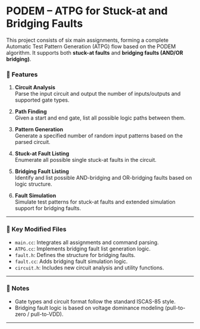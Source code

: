 # PODEM – ATPG for Stuck-at and Bridging Faults

This project consists of six main assignments, forming a complete Automatic Test Pattern Generation (ATPG) flow based on the PODEM algorithm. It supports both **stuck-at faults** and **bridging faults (AND/OR bridging)**.

### 📘 Features

1. **Circuit Analysis**  
   Parse the input circuit and output the number of inputs/outputs and supported gate types.

2. **Path Finding**  
   Given a start and end gate, list all possible logic paths between them.

3. **Pattern Generation**  
   Generate a specified number of random input patterns based on the parsed circuit.

4. **Stuck-at Fault Listing**  
   Enumerate all possible single stuck-at faults in the circuit.

5. **Bridging Fault Listing**  
   Identify and list possible AND-bridging and OR-bridging faults based on logic structure.

6. **Fault Simulation**  
   Simulate test patterns for stuck-at faults and extended simulation support for bridging faults.

---

### 🔧 Key Modified Files

- `main.cc`: Integrates all assignments and command parsing.
- `ATPG.cc`: Implements bridging fault list generation logic.
- `fault.h`: Defines the structure for bridging faults.
- `fault.cc`: Adds bridging fault simulation logic.
- `circuit.h`: Includes new circuit analysis and utility functions.

---

### 📌 Notes
- Gate types and circuit format follow the standard ISCAS-85 style.
- Bridging fault logic is based on voltage dominance modeling (pull-to-zero / pull-to-VDD).

---